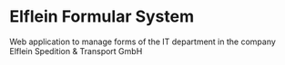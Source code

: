 # Elflein Formular System

Web application to manage forms of the IT department in the company Elflein Spedition & Transport GmbH

